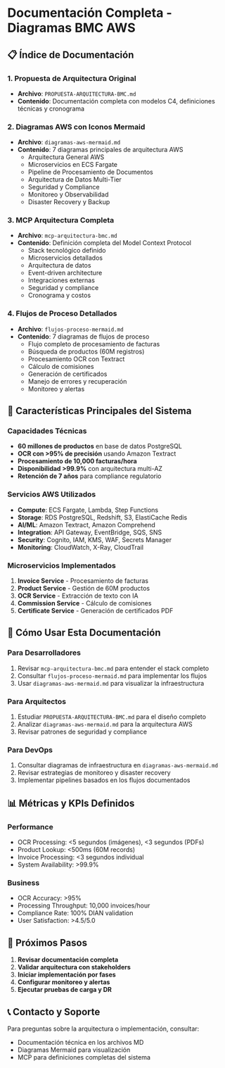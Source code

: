# Documentación Completa - Diagramas BMC AWS

## 📋 Índice de Documentación

### 1. Propuesta de Arquitectura Original
- **Archivo**: `PROPUESTA-ARQUITECTURA-BMC.md`
- **Contenido**: Documentación completa con modelos C4, definiciones técnicas y cronograma

### 2. Diagramas AWS con Iconos Mermaid
- **Archivo**: `diagramas-aws-mermaid.md`
- **Contenido**: 7 diagramas principales de arquitectura AWS
  - Arquitectura General AWS
  - Microservicios en ECS Fargate
  - Pipeline de Procesamiento de Documentos
  - Arquitectura de Datos Multi-Tier
  - Seguridad y Compliance
  - Monitoreo y Observabilidad
  - Disaster Recovery y Backup

### 3. MCP Arquitectura Completa
- **Archivo**: `mcp-arquitectura-bmc.md`
- **Contenido**: Definición completa del Model Context Protocol
  - Stack tecnológico definido
  - Microservicios detallados
  - Arquitectura de datos
  - Event-driven architecture
  - Integraciones externas
  - Seguridad y compliance
  - Cronograma y costos

### 4. Flujos de Proceso Detallados
- **Archivo**: `flujos-proceso-mermaid.md`
- **Contenido**: 7 diagramas de flujos de proceso
  - Flujo completo de procesamiento de facturas
  - Búsqueda de productos (60M registros)
  - Procesamiento OCR con Textract
  - Cálculo de comisiones
  - Generación de certificados
  - Manejo de errores y recuperación
  - Monitoreo y alertas

## 🎯 Características Principales del Sistema

### Capacidades Técnicas
- **60 millones de productos** en base de datos PostgreSQL
- **OCR con >95% de precisión** usando Amazon Textract
- **Procesamiento de 10,000 facturas/hora**
- **Disponibilidad >99.9%** con arquitectura multi-AZ
- **Retención de 7 años** para compliance regulatorio

### Servicios AWS Utilizados
- **Compute**: ECS Fargate, Lambda, Step Functions
- **Storage**: RDS PostgreSQL, Redshift, S3, ElastiCache Redis
- **AI/ML**: Amazon Textract, Amazon Comprehend
- **Integration**: API Gateway, EventBridge, SQS, SNS
- **Security**: Cognito, IAM, KMS, WAF, Secrets Manager
- **Monitoring**: CloudWatch, X-Ray, CloudTrail

### Microservicios Implementados
1. **Invoice Service** - Procesamiento de facturas
2. **Product Service** - Gestión de 60M productos
3. **OCR Service** - Extracción de texto con IA
4. **Commission Service** - Cálculo de comisiones
5. **Certificate Service** - Generación de certificados PDF

## 🔧 Cómo Usar Esta Documentación

### Para Desarrolladores
1. Revisar `mcp-arquitectura-bmc.md` para entender el stack completo
2. Consultar `flujos-proceso-mermaid.md` para implementar los flujos
3. Usar `diagramas-aws-mermaid.md` para visualizar la infraestructura

### Para Arquitectos
1. Estudiar `PROPUESTA-ARQUITECTURA-BMC.md` para el diseño completo
2. Analizar `diagramas-aws-mermaid.md` para la arquitectura AWS
3. Revisar patrones de seguridad y compliance

### Para DevOps
1. Consultar diagramas de infraestructura en `diagramas-aws-mermaid.md`
2. Revisar estrategias de monitoreo y disaster recovery
3. Implementar pipelines basados en los flujos documentados

## 📊 Métricas y KPIs Definidos

### Performance
- OCR Processing: <5 segundos (imágenes), <3 segundos (PDFs)
- Product Lookup: <500ms (60M records)
- Invoice Processing: <3 segundos individual
- System Availability: >99.9%

### Business
- OCR Accuracy: >95%
- Processing Throughput: 10,000 invoices/hour
- Compliance Rate: 100% DIAN validation
- User Satisfaction: >4.5/5.0

## 🚀 Próximos Pasos

1. **Revisar documentación completa**
2. **Validar arquitectura con stakeholders**
3. **Iniciar implementación por fases**
4. **Configurar monitoreo y alertas**
5. **Ejecutar pruebas de carga y DR**

## 📞 Contacto y Soporte

Para preguntas sobre la arquitectura o implementación, consultar:
- Documentación técnica en los archivos MD
- Diagramas Mermaid para visualización
- MCP para definiciones completas del sistema
